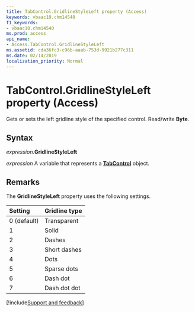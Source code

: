 ```yaml
---
title: TabControl.GridlineStyleLeft property (Access)
keywords: vbaac10.chm14540
f1_keywords:
- vbaac10.chm14540
ms.prod: access
api_name:
- Access.TabControl.GridlineStyleLeft
ms.assetid: cda36fc3-c96b-aaab-753d-9921b277c311
ms.date: 02/14/2019
localization_priority: Normal
---
```



# TabControl.GridlineStyleLeft property (Access)

Gets or sets the left gridline style of the specified control. Read/write **Byte**.

## Syntax

_expression_.**GridlineStyleLeft**

_expression_ A variable that represents a **[TabControl](Access.TabControl.md)** object.


## Remarks

The **GridlineStyleLeft** property uses the following settings.

|Setting|Gridline type|
|:-----|:-----|
|0 (default)|Transparent|
|1|Solid|
|2|Dashes|
|3|Short dashes|
|4|Dots|
|5|Sparse dots|
|6|Dash dot|
|7|Dash dot dot|



[!include[Support and feedback](~/includes/feedback-boilerplate.md)]



